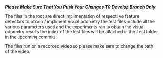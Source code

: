 ***Please Make Sure That You Push Your Changes TO Develop Branch Only***

The files in the root are direct implimentation of respecti ve feature detectors to obtain / impliment visual odometry the test files include all the various parameters used and the experiments ran to obtain the visual odometry results the index of the test files will be attached in the Test folder in the upcoming commits.

The files run on a recorded video so please make sure to change the path of the video.
